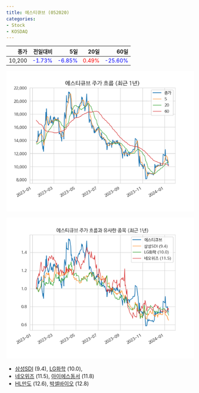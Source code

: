 ```yaml
---
title: 에스티큐브 (052020)
categories:
- Stock
- KOSDAQ
---
```


|종가|전일대비|5일|20일|60일|
|---:|-------:|--:|---:|---:|
|10,200|<span style="color: blue">-1.73%</span>|<span style="color: blue">-6.85%</span>|<span style="color: red">0.49%</span>|<span style="color: blue">-25.60%</span>|


<!-- more -->

![052020](/assets/images/stock/052020.png)

![052020](/assets/images/stock/052020_sim.png)

- [삼성SDI](/006400/) (9.4), [LG화학](/051910/) (10.0),
- [네오위즈](/095660/) (11.5), [아이에스동서](/010780/) (11.8)
- [HL만도](/204320/) (12.6), [박셀바이오](/323990/) (12.8)